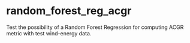 # random_forest_reg_acgr
Test the possibility of a Random Forest Regression for computing ACGR metric with test wind-energy data.
